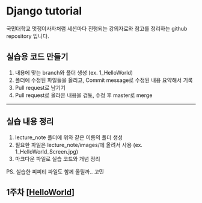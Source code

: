 # Django tutorial
국민대학교 멋쟁이사자처럼 세션마다 진행되는 강의자료와 참고를 정리하는 github repository 입니다.


## 실습용 코드 만들기
1. 내용에 맞는 branch와 폴더 생성 (ex. 1_HelloWorld)
2. 폴더에 수정된 파일들을 올리고, Commit message로 수정된 내용 요약해서 기록 
3. Pull request로 남기기
3. Pull request로 올라온 내용을 검토, 수정 후 master로 merge
---
## 실습 내용 정리
1. lecture_note 폴더에 위와 같은 이름의 폴더 생성
2. 필요한 파일은 lecture_note/images/에 올려서 사용 (ex. 1_HelloWorld_Screen.jpg)
3. 마크다운 파일로 실습 코드와 개념 정리

PS. 실습한 피피티 파일도 함께 올릴까.. 고민


## 1주차 **[[HelloWorld](https://github.com/LikeLion-at-KMU/Django-tutorial/blob/master/lecture_note/%EC%8B%A4%EC%8A%B5%EB%82%B4%EC%9A%A9%EC%A0%95%EB%A6%AC/1_HelloWorld.md)]**<br/>
